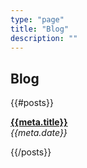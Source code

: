 ```yaml
---
type: "page"
title: "Blog"
description: ""
---
```


## Blog

{{#posts}}

**[{{meta.title}}](/{{{uri}}})**\
*{{meta.date}}*

{{/posts}}